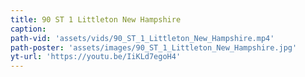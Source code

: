 ```yaml
---
title: 90 ST 1 Littleton New Hampshire
caption:
path-vid: 'assets/vids/90_ST_1_Littleton_New_Hampshire.mp4'
path-poster: 'assets/images/90_ST_1_Littleton_New_Hampshire.jpg'
yt-url: 'https://youtu.be/IiKLd7egoH4'
---
```

